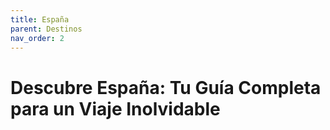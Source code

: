 ```yaml
---
title: España
parent: Destinos
nav_order: 2
---
```


# Descubre España: Tu Guía Completa para un Viaje Inolvidable




